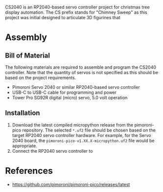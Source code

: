 CS2040 is an RP2040-based servo controller project for christmas tree display automation. The CS prefix stands for "Chimney Sweep" as this project was initial designed to articulate 3D figurines that 

# Assembly

## Bill of Material

The following materials are required to assemble and program the CS2040 controller. Note that the quantity of servos is not specified as this should be based on the project requirements.

- Pimoroni Servo 2040 or similar RP2040-based servo controller
- USB-C to USB-C cable for programming and power
- Tower Pro SG92R digital (micro) servo, 5.0 volt operation


## Installation

1. Download the latest compiled micropython release from the pimoroni-pico repository. The selected `*.uf2` file should be chosen based on the target RP2040 servo controller hardware. For example, for the Servo 2040 board, the `pimoroni-pico-v1.XX.X-micropython.uf2` file would be appropriate.
2. Connect the RP2040 servo controller to 


# References

* https://github.com/pimoroni/pimoroni-pico/releases/latest
